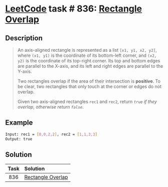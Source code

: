 # [LeetCode][leetcode] task # 836: [Rectangle Overlap][task]

Description
-----------

> An axis-aligned rectangle is represented as a list `[x1, y1, x2, y2]`,
> where `(x1, y1)` is the coordinate of its bottom-left corner,
> and `(x2, y2)` is the coordinate of its top-right corner.
> Its top and bottom edges are parallel to the X-axis,
> and its left and right edges are parallel to the Y-axis.
> 
> Two rectangles overlap if the area of their intersection is **positive**.
> To be clear, two rectangles that only touch at the corner or edges do not overlap.
> 
> Given two axis-aligned rectangles `rec1` and `rec2`,
> return _`true` if they overlap, otherwise return `false`_.

 Example
-------

```sh
Input: rec1 = [0,0,2,2], rec2 = [1,1,3,3]
Output: true
```

Solution
--------

| Task | Solution                      |
|:----:|:------------------------------|
| 836  | [Rectangle Overlap][solution] |


[leetcode]: <http://leetcode.com/>
[task]: <https://leetcode.com/problems/rectangle-overlap/>
[solution]: <https://github.com/wellaxis/praxis-leetcode/blob/main/src/main/java/com/witalis/praxis/leetcode/task/h9/p836/option/Practice.java>
